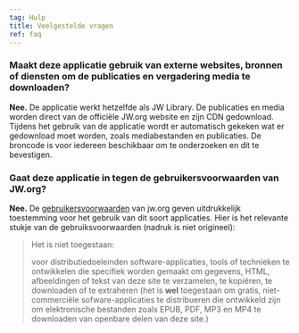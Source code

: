 ```yaml
---
tag: Hulp
title: Veelgestelde vragen
ref: faq
---
```


### Maakt deze applicatie gebruik van externe websites, bronnen of diensten om de publicaties en vergadering media te downloaden?

**Nee.** De applicatie werkt hetzelfde als JW Library. De publicaties en media worden direct van de officiële JW.org website en zijn CDN gedownload. Tijdens het gebruik van de applicatie wordt er automatisch gekeken wat er gedownload moet worden, zoals mediabestanden en publicaties. De broncode is voor iedereen beschikbaar om te onderzoeken en dit te bevestigen.

### Gaat deze applicatie in tegen de gebruikersvoorwaarden van JW.org?

**Nee.** De [gebruikersvoorwaarden](https://www.jw.org/finder?docid=1011511&prefer=content) van jw.org geven uitdrukkelijk toestemming voor het gebruik van dit soort applicaties. Hier is het relevante stukje van de gebruiksvoorwaarden (nadruk is niet origineel):

> Het is niet toegestaan:
> 
> voor distributiedoeleinden software-applicaties, tools of technieken te ontwikkelen die specifiek worden gemaakt om gegevens, HTML, afbeeldingen of tekst van deze site te verzamelen, te kopiëren, te downloaden of te extraheren (het is **wel** toegestaan om gratis, niet-commerciële sofware-applicaties te distribueren die ontwikkeld zijn om elektronische bestanden zoals EPUB, PDF, MP3 en MP4 te downloaden van openbare delen van deze site.)
